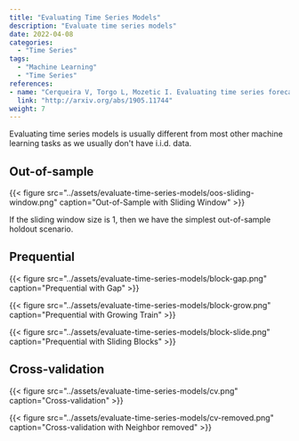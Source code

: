 ```yaml
---
title: "Evaluating Time Series Models"
description: "Evaluate time series models"
date: 2022-04-08
categories:
  - "Time Series"
tags:
  - "Machine Learning"
  - "Time Series"
references:
- name: "Cerqueira V, Torgo L, Mozetic I. Evaluating time series forecasting models: An empirical study on performance estimation methods. arXiv [cs.LG]. 2019. Available: http://arxiv.org/abs/1905.11744"
  link: "http://arxiv.org/abs/1905.11744"
weight: 7
---
```


Evaluating time series models is usually different from most other machine learning tasks as we usually don't have i.i.d. data.

## Out-of-sample

{{< figure src="../assets/evaluate-time-series-models/oos-sliding-window.png" caption="Out-of-Sample with Sliding Window" >}}

If the sliding window size is 1, then we have the simplest out-of-sample holdout scenario.


## Prequential



{{< figure src="../assets/evaluate-time-series-models/block-gap.png" caption="Prequential with Gap" >}}

{{< figure src="../assets/evaluate-time-series-models/block-grow.png" caption="Prequential with Growing Train" >}}

{{< figure src="../assets/evaluate-time-series-models/block-slide.png" caption="Prequential with Sliding Blocks" >}}



## Cross-validation



{{< figure src="../assets/evaluate-time-series-models/cv.png" caption="Cross-validation" >}}

{{< figure src="../assets/evaluate-time-series-models/cv-removed.png" caption="Cross-validation with Neighbor removed" >}}